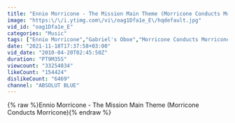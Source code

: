 ```yaml
---
title: "Ennio Morricone - The Mission Main Theme (Morricone Conducts Morricone)"
image: "https:\/\/i.ytimg.com\/vi\/oag1Dfa1e_E\/hqdefault.jpg"
vid_id: "oag1Dfa1e_E"
categories: "Music"
tags: ["Ennio Morricone","Gabriel's Oboe","Morricone Conducts Morricone"]
date: "2021-11-18T17:37:58+03:00"
vid_date: "2010-04-20T02:45:50Z"
duration: "PT9M35S"
viewcount: "33254834"
likeCount: "154424"
dislikeCount: "6469"
channel: "ABSOLUT BLUE"
---
```

{% raw %}Ennio Morricone - The Mission Main Theme (Morricone Conducts Morricone){% endraw %}
